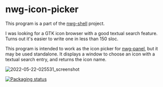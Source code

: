 # nwg-icon-picker

This program is a part of the [nwg-shell](https://github.com/nwg-piotr/nwg-shell) project.

I was looking for a GTK icon browser with a good textual search feature. Turns out it's easier to write one in less than 150 sloc.

This program is intended to work as the icon picker for [nwg-panel](https://github.com/nwg-piotr/nwg-panel), but it may be used standalone.
It displays a window to choose an icon with a textual search entry, and returns the icon name.

![2022-05-22-025531_screenshot](https://user-images.githubusercontent.com/20579136/169673841-82b6a8b3-982d-4498-9eda-d8bbed17b2fd.png)

[![Packaging status](https://repology.org/badge/vertical-allrepos/nwg-icon-picker.svg)](https://repology.org/project/nwg-icon-picker/versions)
